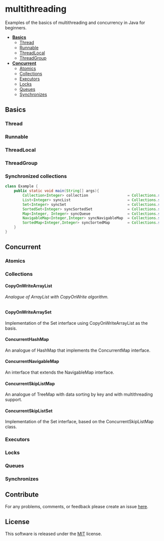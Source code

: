 # multithreading
Examples of the basics of multithreading and concurrency in Java for beginners.

- **[Basics]()**
    - [Thread]()
    - [Runnable]()
    - [ThreadLocal]()
    - [ThreadGroup]()
- **[Concurrent]()**
    - [Atomics]()
    - [Collections]()
    - [Executors]()
    - [Locks]()
    - [Queues]()
    - [Synchronizes]()

## Basics
### Thread
### Runnable
### ThreadLocal
### ThreadGroup
### Synchronized collections
```java
class Example {
    public static void main(String[] args){
        Collection<Integer> collection                  = Collections.synchronizedCollection(new Vector<>());
        List<Integer> syncList                          = Collections.synchronizedList(new ArrayList<>());
        Set<Integer> syncSet                            = Collections.synchronizedSet(new HashSet<>());
        SortedSet<Integer> syncSortedSet                = Collections.synchronizedSortedSet(new TreeSet<>());
        Map<Integer, Integer> syncQueue                 = Collections.synchronizedMap(new HashMap<>());
        NavigableMap<Integer,Integer> syncNavigableMap  = Collections.synchronizedNavigableMap(new TreeMap<>());
        SortedMap<Integer,Integer> syncSortedMap        = Collections.synchronizedNavigableMap(new TreeMap<>());
    }
}
```

## Concurrent
### Atomics

### Collections
#### CopyOnWriteArrayList
###### Analogue of ArrayList with CopyOnWrite algorithm.

#### CopyOnWriteArraySet
Implementation of the Set interface using CopyOnWriteArrayList as the basis.

#### ConcurrentHashMap
An analogue of HashMap that implements the ConcurrentMap interface.

#### ConcurrentNavigableMap
An interface that extends the NavigableMap interface.

#### ConcurrentSkipListMap
An analogue of TreeMap with data sorting by key and with multithreading support.

#### ConcurrentSkipListSet
Implementation of the Set interface, based on the ConcurrentSkipListMap class.

### Executors
### Locks
### Queues
### Synchronizes

## Contribute
For any problems, comments, or feedback please create an issue [here](https://github.com/egnaf/multithreading/issues).

## License
This software is released under the [MIT](http://mitlicense.org) license.
